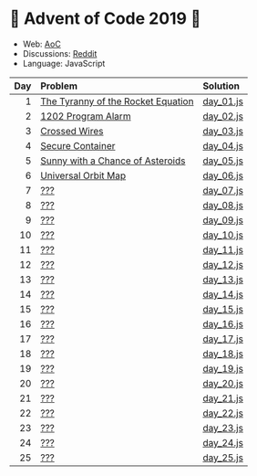 # :christmas_tree: Advent of Code 2019 :christmas_tree:

- Web: [AoC](https://adventofcode.com/2019)
- Discussions: [Reddit](https://www.reddit.com/r/adventofcode/)
- Language: JavaScript

| Day | Problem | Solution |
|----:|:--------|:---------|
|   1 | [The Tyranny of the Rocket Equation](https://adventofcode.com/2019/day/1) | [day_01.js](./src/day_01.js)
|   2 | [1202 Program Alarm](https://adventofcode.com/2019/day/2) | [day_02.js](./src/day_02.js)
|   3 | [Crossed Wires](https://adventofcode.com/2019/day/3) | [day_03.js](./src/day_03.js)
|   4 | [Secure Container](https://adventofcode.com/2019/day/4) | [day_04.js](./src/day_04.js)
|   5 | [Sunny with a Chance of Asteroids](https://adventofcode.com/2019/day/5) | [day_05.js](./src/day_05.js)
|   6 | [Universal Orbit Map](https://adventofcode.com/2019/day/6) | [day_06.js](./src/day_06.js)
|   7 | [???](https://adventofcode.com/2019/day/7) | [day_07.js](./src/day_07.js)
|   8 | [???](https://adventofcode.com/2019/day/8) | [day_08.js](./src/day_08.js)
|   9 | [???](https://adventofcode.com/2019/day/9) | [day_09.js](./src/day_09.js)
|  10 | [???](https://adventofcode.com/2019/day/10) | [day_10.js](./src/day_10.js)
|  11 | [???](https://adventofcode.com/2019/day/11) | [day_11.js](./src/day_11.js)
|  12 | [???](https://adventofcode.com/2019/day/12) | [day_12.js](./src/day_12.js)
|  13 | [???](https://adventofcode.com/2019/day/13) | [day_13.js](./src/day_13.js)
|  14 | [???](https://adventofcode.com/2019/day/14) | [day_14.js](./src/day_14.js)
|  15 | [???](https://adventofcode.com/2019/day/15) | [day_15.js](./src/day_15.js)
|  16 | [???](https://adventofcode.com/2019/day/16) | [day_16.js](./src/day_16.js)
|  17 | [???](https://adventofcode.com/2019/day/17) | [day_17.js](./src/day_17.js)
|  18 | [???](https://adventofcode.com/2019/day/18) | [day_18.js](./src/day_18.js)
|  19 | [???](https://adventofcode.com/2019/day/19) | [day_19.js](./src/day_19.js)
|  20 | [???](https://adventofcode.com/2019/day/20) | [day_20.js](./src/day_20.js)
|  21 | [???](https://adventofcode.com/2019/day/21) | [day_21.js](./src/day_21.js)
|  22 | [???](https://adventofcode.com/2019/day/22) | [day_22.js](./src/day_22.js)
|  23 | [???](https://adventofcode.com/2019/day/23) | [day_23.js](./src/day_23.js)
|  24 | [???](https://adventofcode.com/2019/day/24) | [day_24.js](./src/day_24.js)
|  25 | [???](https://adventofcode.com/2019/day/25) | [day_25.js](./src/day_25.js)

